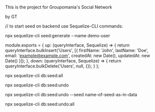 This is the project for Groupomania's Social Network

by GT

// to start seed on backend use Sequelize-CLI commands:

<!-- Creating the first Seed
Suppose we want to insert some data into a few tables by default. If we follow up on the previous example we can consider creating a demo user for the User table.

To manage all data migrations you can use seeders. Seed files are some change in data that can be used to populate database tables with sample or test data.

Let's create a seed file which will add a demo user to our User table. -->

npx sequelize-cli seed:generate --name demo-user

<!-- This command will create a seed file in seeders folder. File name will look something like XXXXXXXXXXXXXX-demo-user.js. It follows the same up / down semantics as the migration files.

Now we should edit this file to insert demo user to User table. -->

module.exports = {
up: (queryInterface, Sequelize) => {
return queryInterface.bulkInsert('Users', [{
firstName: 'John',
lastName: 'Doe',
email: 'example@example.com',
createdAt: new Date(),
updatedAt: new Date()
}]);
},
down: (queryInterface, Sequelize) => {
return queryInterface.bulkDelete('Users', null, {});
}
};

<!-- Running Seeds
In last step you created a seed file; however, it has not been committed to the database. To do that we run a simple command. -->

npx sequelize-cli db:seed:all

<!-- This will execute that seed file and a demo user will be inserted into the User table.

Note: Seeder execution history is not stored anywhere, unlike migrations, which use the SequelizeMeta table. If you wish to change this behavior, please read the Storage section.

Undoing Seeds
Seeders can be undone if they are using any storage. There are two commands available for that: -->

<!-- If you wish to undo the most recent seed: -->

npx sequelize-cli db:seed:undo

<!-- If you wish to undo a specific seed: -->

npx sequelize-cli db:seed:undo --seed name-of-seed-as-in-data

<!-- If you wish to undo all seeds: -->

npx sequelize-cli db:seed:undo:all
